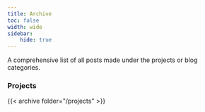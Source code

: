 ```yaml
---
title: Archive
toc: false
width: wide 
sidebar:
    hide: true
---
```


A comprehensive list of all posts made under the projects or blog categories.

### Projects

{{< archive folder="/projects" >}}

<!-- ### Blog -->

<!-- {{< archive folder="blog" >}} -->
